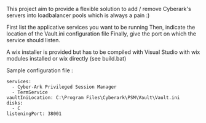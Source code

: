 This project aim to provide a flexible solution to add / remove Cyberark's servers into loadbalancer pools which is always a pain :)


First list the applicative services you want to be running 
Then, indicate the location of the Vault.ini configuration file
Finally, give the port on which the service should listen.

A wix installer is provided but has to be compiled with Visual Studio with wix modules installed or wix directly (see build.bat)


Sample configuration file :

    services:
      - Cyber-Ark Privileged Session Manager
      - TermService
    vaultIniLocation: C:\Program Files\Cyberark\PSM\Vault\Vault.ini
    disks:
      - C
    listeningPort: 38001 




